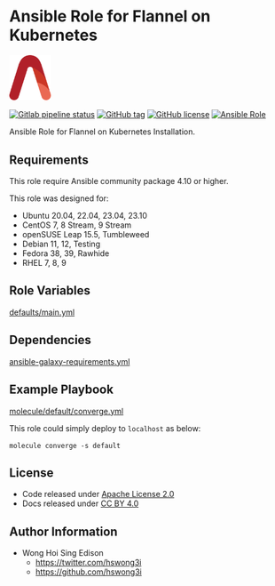 # Ansible Role for Flannel on Kubernetes

<img src="/alvistack.svg" width="75" alt="AlviStack">

[![Gitlab pipeline status](https://img.shields.io/gitlab/pipeline/alvistack/ansible-role-kube_flannel/master)](https://gitlab.com/alvistack/ansible-role-kube_flannel/-/pipelines)
[![GitHub tag](https://img.shields.io/github/tag/alvistack/ansible-role-kube_flannel.svg)](https://github.com/alvistack/ansible-role-kube_flannel/tags)
[![GitHub license](https://img.shields.io/github/license/alvistack/ansible-role-kube_flannel.svg)](https://github.com/alvistack/ansible-role-kube_flannel/blob/master/LICENSE)
[![Ansible Role](https://img.shields.io/badge/galaxy-alvistack.kube_flannel-blue.svg)](https://galaxy.ansible.com/alvistack/kube_flannel)

Ansible Role for Flannel on Kubernetes Installation.

## Requirements

This role require Ansible community package 4.10 or higher.

This role was designed for:

-   Ubuntu 20.04, 22.04, 23.04, 23.10
-   CentOS 7, 8 Stream, 9 Stream
-   openSUSE Leap 15.5, Tumbleweed
-   Debian 11, 12, Testing
-   Fedora 38, 39, Rawhide
-   RHEL 7, 8, 9

## Role Variables

[defaults/main.yml](defaults/main.yml)

## Dependencies

[ansible-galaxy-requirements.yml](ansible-galaxy-requirements.yml)

## Example Playbook

[molecule/default/converge.yml](molecule/default/converge.yml)

This role could simply deploy to `localhost` as below:

    molecule converge -s default

## License

-   Code released under [Apache License 2.0](LICENSE)
-   Docs released under [CC BY 4.0](http://creativecommons.org/licenses/by/4.0/)

## Author Information

-   Wong Hoi Sing Edison
    -   <https://twitter.com/hswong3i>
    -   <https://github.com/hswong3i>
